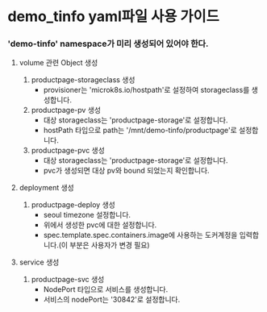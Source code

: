 # demo_tinfo yaml파일 사용 가이드

### 'demo-tinfo' namespace가 미리 생성되어 있어야 한다.
1. volume 관련 Object 생성
	1) productpage-storageclass 생성
		- provisioner는 'microk8s.io/hostpath'로 설정하여 storageclass를 생성합니다.
	2) productpage-pv 생성
		- 대상 storageclass는 'productpage-storage'로 설정합니다.
		- hostPath 타입으로 path는 '/mnt/demo-tinfo/productpage'로 설정합니다.
	3) productpage-pvc 생성
		- 대상 storageclass는 'productpage-storage'로 설정합니다.
		- pvc가 생성되면 대상 pv와 bound 되었는지 확인합니다.

2. deployment 생성
	1) productpage-deploy 생성
		- seoul timezone 설정합니다.
		- 위에서 생성한 pvc에 대한 설정합니다.
		- spec.template.spec.containers.image에 사용하는 도커계정을 입력합니다.(이 부분은 사용자가 변경 필요)
		
	
3. service 생성
	1) productpage-svc 생성
		- NodePort 타입으로 서비스를 생성합니다.
		- 서비스의 nodePort는 '30842'로 설정합니다.
